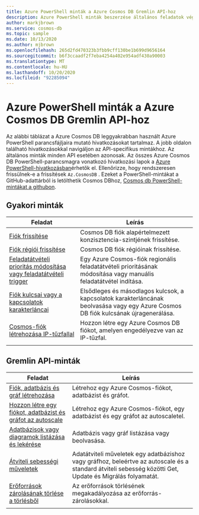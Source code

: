 ```yaml
---
title: Azure PowerShell minták a Azure Cosmos DB Gremlin API-hoz
description: Azure PowerShell minták beszerzése általános feladatok végrehajtásához Azure Cosmos DB Gremlin API-ban
author: markjbrown
ms.service: cosmos-db
ms.topic: sample
ms.date: 10/13/2020
ms.author: mjbrown
ms.openlocfilehash: 265d2fd470323b3fbb9cff130be1b699d9656164
ms.sourcegitcommit: b6f3ccaadf2f7eba4254a402e954adf430a90003
ms.translationtype: MT
ms.contentlocale: hu-HU
ms.lasthandoff: 10/20/2020
ms.locfileid: "92285094"
---
```

# <a name="azure-powershell-samples-for-azure-cosmos-db-gremlin-api"></a>Azure PowerShell minták a Azure Cosmos DB Gremlin API-hoz

Az alábbi táblázat a Azure Cosmos DB leggyakrabban használt Azure PowerShell parancsfájljaira mutató hivatkozásokat tartalmaz. A jobb oldalon található hivatkozásokkal navigáljon az API-specifikus mintákhoz. Az általános minták minden API esetében azonosak. Az összes Azure Cosmos DB PowerShell-parancsmagra vonatkozó hivatkozási lapok a [Azure PowerShell-hivatkozásban](/powershell/module/az.cosmosdb)érhetők el. Ellenőrizze, hogy rendszeresen frissülnek-e a frissítések `Az.CosmosDB` . Ezeket a PowerShell-mintákat a GitHub-adattárból is letölthetik Cosmos DBhoz, [Cosmos db PowerShell-mintákat a githubon](https://github.com/Azure/azure-docs-powershell-samples/tree/master/cosmosdb).

## <a name="common-samples"></a>Gyakori minták

|Feladat | Leírás |
|---|---|
|[Fiók frissítése](scripts/powershell/common/account-update.md?toc=%2fpowershell%2fmodule%2ftoc.json)| Cosmos DB fiók alapértelmezett konzisztencia-szintjének frissítése. |
|[Fiók régiói frissítése](scripts/powershell/common/update-region.md?toc=%2fpowershell%2fmodule%2ftoc.json)| Cosmos DB fiók régióinak frissítése. |
|[Feladatátvételi prioritás módosítása vagy feladatátvételi trigger](scripts/powershell/common/failover-priority-update.md?toc=%2fpowershell%2fmodule%2ftoc.json)| Egy Azure Cosmos-fiók regionális feladatátvételi prioritásának módosítása vagy manuális feladatátvétel indítása. |
|[Fiók kulcsai vagy a kapcsolatok karakterláncai](scripts/powershell/common/keys-connection-strings.md?toc=%2fpowershell%2fmodule%2ftoc.json)| Elsődleges és másodlagos kulcsok, a kapcsolatok karakterláncának beolvasása vagy egy Azure Cosmos DB fiók kulcsának újragenerálása. |
|[Cosmos-fiók létrehozása IP-tűzfallal](scripts/powershell/common/firewall-create.md?toc=%2fpowershell%2fmodule%2ftoc.json)| Hozzon létre egy Azure Cosmos DB fiókot, amelyen engedélyezve van az IP-tűzfal. |
|||

## <a name="gremlin-api-samples"></a>Gremlin API-minták

|Feladat | Leírás |
|---|---|
|[Fiók, adatbázis és gráf létrehozása](scripts/powershell/gremlin/create.md?toc=%2fpowershell%2fmodule%2ftoc.json)| Létrehoz egy Azure Cosmos-fiókot, adatbázist és gráfot. |
|[Hozzon létre egy fiókot, adatbázist és gráfot az autoscale](scripts/powershell/gremlin/autoscale.md?toc=%2fpowershell%2fmodule%2ftoc.json)| Létrehoz egy Azure Cosmos-fiókot, egy adatbázist és egy gráfot az autoscaletel. |
|[Adatbázisok vagy diagramok listázása és lekérése](scripts/powershell/gremlin/list-get.md?toc=%2fpowershell%2fmodule%2ftoc.json)| Adatbázis vagy gráf listázása vagy beolvasása. |
|[Átviteli sebességi műveletek](scripts/powershell/gremlin/throughput.md?toc=%2fpowershell%2fmodule%2ftoc.json)| Adatátviteli műveletek egy adatbázishoz vagy gráfhoz, beleértve az autoscale és a standard átviteli sebesség közötti Get, Update és Migrálás folyamatát. |
|[Erőforrások zárolásának törlése a törlésből](scripts/powershell/gremlin/lock.md?toc=%2fpowershell%2fmodule%2ftoc.json)| Az erőforrások törlésének megakadályozása az erőforrás-zárolásokkal. |
|||
